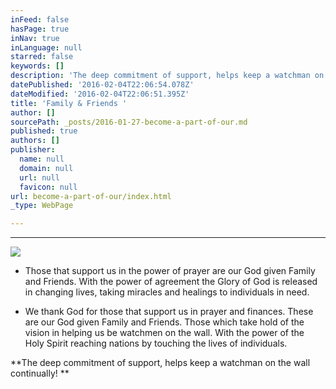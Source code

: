 ```yaml
---
inFeed: false
hasPage: true
inNav: true
inLanguage: null
starred: false
keywords: []
description: 'The deep commitment of support, helps keep a watchman on the wall continually!  '
datePublished: '2016-02-04T22:06:54.078Z'
dateModified: '2016-02-04T22:06:51.395Z'
title: 'Family & Friends '
author: []
sourcePath: _posts/2016-01-27-become-a-part-of-our.md
published: true
authors: []
publisher:
  name: null
  domain: null
  url: null
  favicon: null
url: become-a-part-of-our/index.html
_type: WebPage

---
```

****
![](https://the-grid-user-content.s3-us-west-2.amazonaws.com/e18b16b7-d111-46a4-8b2b-cd8b93795674.jpg)

* Those that support us in the power of prayer are our God given Family and Friends. With the power of agreement the Glory of God is released in changing lives, taking miracles and healings to individuals in need. 

* We thank God for those that support us in prayer and finances. These  are our God given Family and Friends. Those which take hold of the vision in helping us be watchmen on the wall. With the power of the Holy Spirit reaching nations by touching the lives of individuals. 

**The deep commitment of support, helps keep a watchman on the wall continually!  **